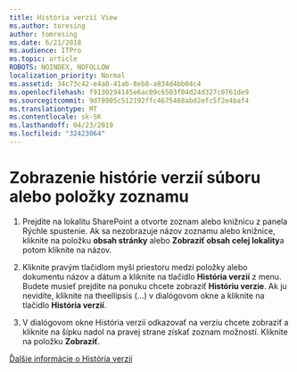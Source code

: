 ```yaml
---
title: História verzií View
ms.author: toresing
author: tomresing
ms.date: 6/21/2018
ms.audience: ITPro
ms.topic: article
ROBOTS: NOINDEX, NOFOLLOW
localization_priority: Normal
ms.assetid: 34c73c42-e4a0-41ab-8eb8-a834d4bb04c4
ms.openlocfilehash: f9130294145e6ac09c6503f04d24d327c0761de9
ms.sourcegitcommit: 9d78905c512192ffc4675468abd2efc5f2e4baf4
ms.translationtype: MT
ms.contentlocale: sk-SK
ms.lasthandoff: 04/23/2019
ms.locfileid: "32423064"
---
```

# <a name="view-version-history-of-a-file-or-list-item"></a>Zobrazenie histórie verzií súboru alebo položky zoznamu

1. Prejdite na lokalitu SharePoint a otvorte zoznam alebo knižnicu z panela Rýchle spustenie. Ak sa nezobrazuje názov zoznamu alebo knižnice, kliknite na položku **obsah stránky** alebo **Zobraziť obsah celej lokality**a potom kliknite na názov.
    
2. Kliknite pravým tlačidlom myši priestoru medzi položky alebo dokumentu názov a dátum a kliknite na tlačidlo **História verzií** z menu. Budete musieť prejdite na ponuku chcete zobraziť **Históriu verzie**. Ak ju nevidíte, kliknite na theellipsis (...) v dialógovom okne a kliknite na tlačidlo **História verzií**.
    
3. V dialógovom okne História verzií odkazovať na verziu chcete zobraziť a kliknite na šípku nadol na pravej strane získať zoznam možností. Kliknite na položku **Zobraziť**.
    
[Ďalšie informácie o História verzií](https://go.microsoft.com/fwlink/?linkid=875709)
  

